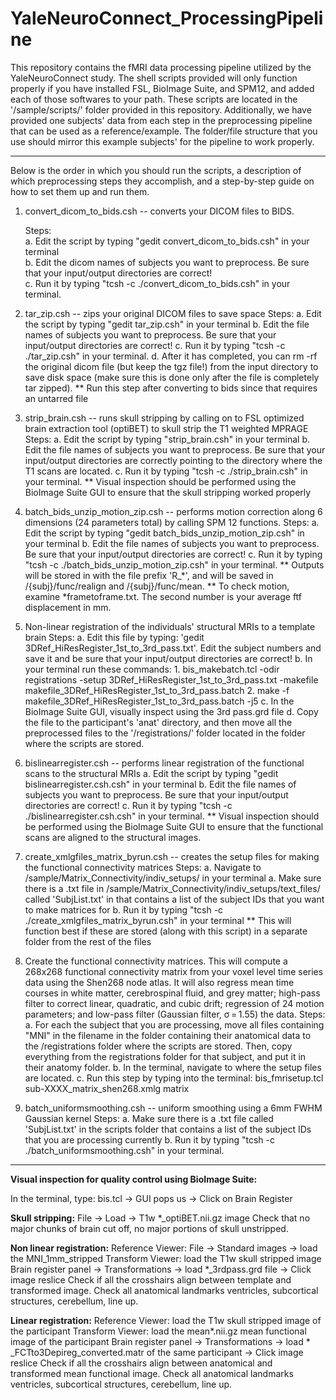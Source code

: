 # YaleNeuroConnect_ProcessingPipeline

This repository contains the fMRI data processing pipeline utilized by the YaleNeuroConnect study. The shell scripts provided will only function properly if you have installed FSL, BioImage Suite, and SPM12, and added each of those softwares to your path. These scripts are located in the '/sample/scripts/' folder provided in this repository. Additionally, we have provided one subjects' data from each step in the preprocessing pipeline that can be used as a reference/example. The folder/file structure that you use should mirror this example subjects' for the pipeline to work properly.  

------------------------------------------------------------------------------------------------------------------------------------------------------------------------------

Below is the order in which you should run the scripts, a description of which preprocessing steps they accomplish, and a step-by-step guide on how to set them up and run them. 
1. convert_dicom_to_bids.csh -- converts your DICOM files to BIDS.  
  
   Steps:  
       a. Edit the script by typing "gedit convert_dicom_to_bids.csh" in your terminal  
       b. Edit the dicom names of subjects you want to preprocess. Be sure that your input/output directories are correct!  
       c. Run it by typing "tcsh -c ./convert_dicom_to_bids.csh" in your terminal.  

2. tar_zip.csh -- zips your original DICOM files to save space
   Steps:
       a. Edit the script by typing "gedit tar_zip.csh" in your terminal
       b. Edit the file names of subjects you want to preprocess. Be sure that your input/output directories are correct!
       c. Run it by typing "tcsh -c ./tar_zip.csh" in your terminal.
       d. After it has completed, you can rm -rf the original dicom file (but keep the tgz file!) from the input directory to save disk space (make sure this is done only after the file is completely tar zipped).
       ** Run this step after converting to bids since that requires an untarred file

3. strip_brain.csh -- runs skull stripping by calling on to FSL optimized brain extraction tool (optiBET) to skull strip the T1 weighted MPRAGE
    Steps:
       a. Edit the script by typing "strip_brain.csh" in your terminal
       b. Edit the file names of subjects you want to preprocess. Be sure that your input/output directories are correctly pointing to the directory where the T1 scans are located.
       c. Run it by typing "tcsh -c ./strip_brain.csh" in your terminal.
       ** Visual inspection should be performed using the BioImage Suite GUI to ensure that the skull stripping worked properly

4. batch_bids_unzip_motion_zip.csh -- performs motion correction along 6 dimensions (24 parameters total) by calling SPM 12 functions.
    Steps:
       a. Edit the script by typing "gedit batch_bids_unzip_motion_zip.csh" in your terminal
       b. Edit the file names of subjects you want to preprocess. Be sure that your input/output directories are correct!
       c. Run it by typing "tcsh -c ./batch_bids_unzip_motion_zip.csh" in your terminal.
       ** Outputs will be stored in with the file prefix 'R_*', and will be saved in /{subj}/func/realign and /{subj}/func/mean.
       ** To check motion, examine *frametoframe.txt. The second number is your average ftf displacement in mm.
   
5. Non-linear registration of the individuals' structural MRIs to a template brain
   Steps:
       a. Edit this file by typing: 'gedit 3DRef_HiResRegister_1st_to_3rd_pass.txt'. Edit the subject numbers and save it and be sure that your input/output directories are correct!
       b. In your terminal run these commands:
           1. bis_makebatch.tcl -odir registrations -setup 3DRef_HiResRegister_1st_to_3rd_pass.txt -makefile makefile_3DRef_HiResRegister_1st_to_3rd_pass.batch
           2. make -f makefile_3DRef_HiResRegister_1st_to_3rd_pass.batch -j5 
       c. In the BioImage Suite GUI, visually inspect using the 3rd pass.grd file
       d. Copy the file to the participant's 'anat' directory, and then move all the preprocessed files to the '/registrations/' folder located in the folder where the scripts are stored.

6. bislinearregister.csh -- performs linear registration of the functional scans to the structural MRIs
       a. Edit the script by typing "gedit bislinearregister.csh.csh" in your terminal
       b. Edit the file names of subjects you want to preprocess. Be sure that your input/output directories are correct!
       c. Run it by typing "tcsh -c ./bislinearregister.csh.csh" in your terminal.
       ** Visual inspection should be performed using the BioImage Suite GUI to ensure that the functional scans are aligned to the structural images.

7. create_xmlgfiles_matrix_byrun.csh -- creates the setup files for making the functional connectivity matrices
    Steps:
        a. Navigate to /sample/Matrix_Connectivity/indiv_setups/ in your terminal
        a. Make sure there is a .txt file in /sample/Matrix_Connectivity/indiv_setups/text_files/ called 'SubjList.txt' in that contains a list of the subject IDs that you want to make matrices for
        b. Run it by typing "tcsh -c ./create_xmlgfiles_matrix_byrun.csh" in your terminal
        ** This will function best if these are stored (along with this script) in a separate folder from the rest of the files
  
8. Create the functional connectivity matrices. This will compute a 268x268 functional connectivity matrix from your voxel level time series data using the Shen268 node atlas. It will also regress mean time courses in white matter, cerebrospinal fluid, and grey matter; high-pass filter to correct linear, quadratic, and cubic drift; regression of 24 motion parameters; and low-pass filter (Gaussian filter, σ = 1.55) the data.
    Steps:
        a. For each the subject that you are processing, move all files containing "MNI" in the filename in the folder containing their anatomical data to the /registrations folder where the scripts are stored. Then, copy everything from the registrations folder for that subject, and put it in their anatomy folder. 
        b. In the terminal, navigate to where the setup files are located.
        c. Run this step by typing into the terminal: bis_fmrisetup.tcl sub-XXXX_matrix_shen268.xmlg matrix  

9. batch_uniformsmoothing.csh -- uniform smoothing using a 6mm FWHM Gaussian kernel 
    Steps:
        a. Make sure there is a .txt file called 'SubjList.txt' in the scripts folder that contains a list of the subject IDs that you are processing currently
        b. Run it by typing "tcsh -c ./batch_uniformsmoothing.csh" in your terminal.

------------------------------------------------------------------------------------------------------------------------------------------------------------------------------


**Visual inspection for quality control using BioImage Suite:**

In the terminal, type: bis.tcl -> GUI pops us -> Click on Brain Register

**Skull stripping:** File -> Load -> T1w *_optiBET.nii.gz image 
Check that no major chunks of brain cut off, no major portions of skull unstripped.

**Non linear registration:** Reference Viewer: File -> Standard images -> load the MNI_1mm_stripped 
Transform Viewer: load the T1w skull stripped image
Brain register panel -> Transformations -> load *_3rdpass.grd file -> Click image reslice 
Check if all the crosshairs align between template and transformed image. Check all anatomical landmarks ventricles, subcortical structures, cerebellum, line up. 

**Linear registration:** Reference Viewer: load the T1w skull stripped image of the participant
Transform Viewer: load the mean*.nii.gz mean functional image of the participant
Brain register panel -> Transformations -> load * _FCTto3Depireg_converted.matr of the same participant -> Click image reslice 
Check if all the crosshairs align between anatomical and transformed mean functional image. Check all anatomical landmarks ventricles, subcortical structures, cerebellum, line up. 

